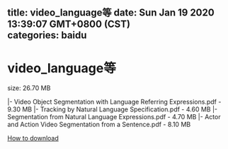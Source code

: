 
title: video_language等
date: Sun Jan 19 2020 13:39:07 GMT+0800 (CST)    
categories: baidu
---

# video_language等
size: 26.70 MB
 
 
|- Video Object Segmentation with Language Referring Expressions.pdf - 9.30 MB
|- Tracking by Natural Language Specification.pdf - 4.60 MB
|- Segmentation from Natural Language Expressions.pdf - 4.70 MB
|- Actor and Action Video Segmentation from a Sentence.pdf - 8.10 MB

[How to download](https://bpcam.bemobtrk.com/go/2ceec3aa-1ca2-46d6-b9ff-aaa5c184517c?jno=4647)